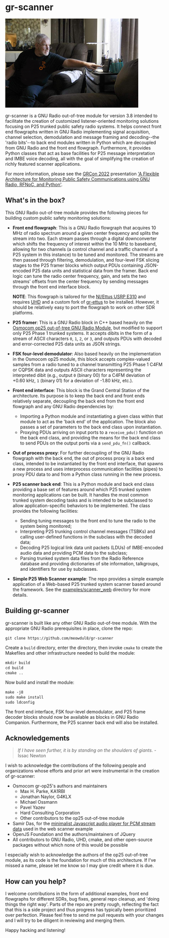 # gr-scanner

![Grandpa Scanner, the repo's unofficial mascot](images/grandpa_scanner.png)

gr-scanner is a GNU Radio out-of-tree module for version 3.8 intended to
facilitate the creation of customized listener-oriented monitoring solutions
focusing on P25 trunked public safety radio systems. It helps connect front end
flowgraphs written in GNU Radio implementing signal acquisition, channel
selection, demodulation and message framing and decoding--the 'radio bits'--to
back end modules written in Python which are decoupled from GNU Radio and the
front end flowgraph. Furthermore, it provides Python classes that act as base
facilities for P25 message interpretation and IMBE voice decoding, all with the
goal of simplifying the creation of richly featured scanner applications.

For more information, please see the [GRCon
2022](https://events.gnuradio.org/event/18/) presentation ['A Flexible
Architecture for Monitoring Public Safety Communications using GNU Radio,
RFNoC, and Python'](https://events.gnuradio.org/event/18/contributions/244/).

## What's in the box?

This GNU Radio out-of-tree module provides the following pieces for building
custom public safety monitoring solutions:

* **Front end flowgraph**: This is a GNU Radio flowgraph that acquires 10 MHz
of radio spectrum around a given center frequency and splits the stream into
two. Each stream passes through a digital downconverter which shifts the
frequency of interest within the 10 MHz to baseband, allowing for two channels
(a control channel and a traffic channel of a P25 system in this instance) to
be tuned and monitored. The streams are then passed through filtering,
demodulation, and four-level FSK slicing stages to the P25 framer blocks which
output PDUs containing JSON-encoded P25 data units and statistical data from
the framer. Back end logic can tune the radio center frequency, gain, and
sets the two streams' offsets from the center frequency by sending messages
through the front end interface block.

  **NOTE**: This flowgraph is tailored for the [NI/Ettus USRP
E310](https://www.ettus.com/all-products/e310/) and requires
[UHD](https://github.com/EttusResearch/uhd) and a custom fork of
[gr-ettus](https://github.com/meowdul8/gr-ettus) to be installed. However, it
should be relatively easy to port the flowgraph to work on other SDR platforms.

* **P25 framer**: This is a GNU Radio block in C++ based heavily on the
[Osmocom op25 out-of-tree GNU Radio Module](https://github.com/osmocom/op25),
but modified to support only P25 Phase 1 trunked systems. It accepts dibits
in the form of a stream of ASCII characters `0`, `1`, `2`, or `3`, and
outputs PDUs with decoded and error-corrected P25 data units as JSON strings.

* **FSK four-level demodulator**: Also based heavily on the implementation in
the Osmocom op25 module, this block accepts complex-valued samples from a
radio tuned to a channel transmitting P25 Phase 1 C4FM or CQPSK data and
outputs ASCII characters representing the interpreted dibit (e.g., output
`0` (binary 00) for a C4FM deviation of +0.60 kHz, `1` (binary 01) for
a deviation of -1.80 kHz, etc.).

* **Front end interface**: This block is the Grand Central Station of the
architecture. Its purpose is to keep the back end and front ends relatively
separate, decoupling the back end from the front end flowgraph and any GNU
Radio dependencies by:
  * Importing a Python module and instantiating a given class within that
    module to act as the 'back end' of the application. The block also
    passes a set of parameters to the back end class upon instantiation.
  * Proxying PDUs arriving on input ports to a `receive_pdu()` function
    on the back end class, and providing the means for the back end class
    to send PDUs on the output ports via a `send_pdu_fn()` callback.

* **Out of process proxy**: For further decoupling of the GNU Radio flowgraph
with the back end, the out of process proxy is a back end class, intended to
be instantiated by the front end interface, that spawns a new process and uses
interprocess communication facilities (pipes) to proxy PDU data to and from
a Python class running in the new process.

* **P25 scanner back end**: This is a Python module and back end class
providing a base set of features around which P25 trunked system monitoring
applications can be built. It handles the most common trunked system decoding
tasks and is intended to be subclassed to allow application-specific behaviors
to be implemented. The class provides the following facilities:
  * Sending tuning messages to the front end to tune the radio to the
    system being monitored;
  * Interpreting P25 trunking control channel messages (TSBKs) and calling
    user-defined functions in the subclass with the decoded data;
  * Decoding P25 logical link data unit packets (LDUs) of IMBE-encoded audio
    data and providing PCM data to the subclass;
  * Parsing trunked system data files from the Radio Reference database and
    providing dictionaries of site information, talkgroups, and identifiers
    for use by subclasses.

* **Simple P25 Web Scanner example**: The repo provides a simple example
application of a Web-based P25 trunked system scanner based around the
framework. See the [examples/scanner\_web](examples/scanner_web) directory
for more details.

## Building gr-scanner

gr-scanner is built like any other GNU Radio out-of-tree module. With the
appropriate GNU Radio prerequisites in place, clone the repo:

```
git clone https://github.com/meowdul8/gr-scanner
```

Create a `build` directory, enter the directory, then invoke `cmake` to create
the Makefiles and other infrastructure needed to build the module:

```
mkdir build
cd build
cmake ..
```

Now build and install the module:

```
make -j8
sudo make install
sudo ldconfig
```

The front end interface, FSK four-level demodulator, and P25 frame decoder
blocks should now be available as blocks in GNU Radio Companion. Furthermore,
the P25 scanner back end will also be installed.

## Acknowledgements

> _If I have seen further, it is by standing on the shoulders of giants._ -
Issac Newton

I wish to acknowledge the contributions of the following people and
organizations whose efforts and prior art were instrumental in the creation of
gr-scanner:

* Osmocom gr-op25's authors and maintainers
  * Max H. Parke, KA1RBI
  * Jonathan Naylor, G4KLX
  * Michael Ossmann
  * Pavel Yazev
  * Hard Consulting Corporation
  * Other contributors to the op25 out-of-tree module
* Samir Das, for the [minimalist Javascript audio player for PCM stream data](
  https://github.com/samirkumardas/pcm-player) used in the web scanner example
* OpenJS Foundation and the authors/maintainers of JQuery
* All contributors to GNU Radio, UHD, cmake, and other open-source packages
without which none of this would be possible

I especially wish to acknowledge the authors of the op25 out-of-tree module, as
its code is the foundation for much of this architecture. If I've missed a
name, please let me know so I may give credit where it is due.

## How can you help?

I welcome contributions in the form of additional examples, front end
flowgraphs for different SDRs, bug fixes, general repo cleanup, and 'doing
things the right way'. Parts of the repo are pretty rough, reflecting the
fact that this is a side project and thus progress has typically been
prioritized over perfection. Please feel free to send me pull requests with
your changes and I will try to be diligent in reviewing and merging them.

Happy hacking and listening!
